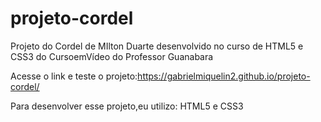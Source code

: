 # projeto-cordel
Projeto do Cordel de MIlton Duarte desenvolvido no curso de HTML5 e CSS3 do CursoemVídeo do Professor Guanabara

Acesse o link e teste o projeto:https://gabrielmiquelin2.github.io/projeto-cordel/

Para desenvolver esse projeto,eu utilizo: HTML5 e CSS3